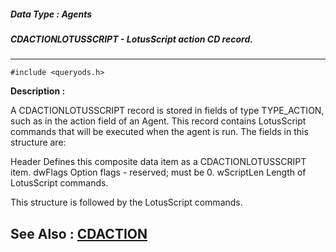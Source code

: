 ##### Data Type : Agents
##### CDACTIONLOTUSSCRIPT - LotusScript action CD record.
---
```
#include <queryods.h>
```
**Description :**

A CDACTIONLOTUSSCRIPT record is stored in fields of type TYPE_ACTION, such as 
in the action field of an Agent.  This record contains LotusScript commands 
that will be executed when the agent is run.  The fields in this structure are:

Header  Defines this composite data item as a CDACTIONLOTUSSCRIPT item.
dwFlags Option flags - reserved;  must be 0.
wScriptLen Length of LotusScript commands.

This structure is followed by the LotusScript commands.


**See Also :**
[CDACTION](/domino-c-api-docs/reference/Data/CDACTION)
---
